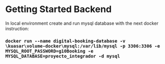 # Getting Started Backend 
In local environment create and run mysql database with the next docker instruction:

### `docker run --name digital-booking-database -v \kuasar\volume-docker\mysql:/var/lib/mysql -p 3306:3306 -e MYSQL_ROOT_PASSWORD=g10Booking -e MYSQL_DATABASE=proyecto_integrador -d mysql`